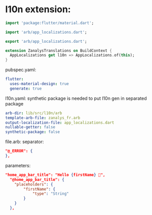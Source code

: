 # l10n extension:
```dart
import 'package:flutter/material.dart';

import 'arb/app_localizations.dart';

export 'arb/app_localizations.dart';

extension ZanalysTranslations on BuildContext {
  AppLocalizations get l10n => AppLocalizations.of(this);
}
```

pubspec.yaml:
```yaml
flutter:
  uses-material-design: true
  generate: true
```

l10n.yaml:
synthetic package is needed to put l10n gen in separated package
```yaml
arb-dir: lib/src/l10n/arb
template-arb-file: zanalys_fr.arb
output-localization-file: app_localizations.dart
nullable-getter: false
synthetic-package: false
```

file.arb:
separator:
```json
"@_ERROR": {
},
```

parameters:
```json
"home_app_bar_title": "Hello {firstName} 👋",
  "@home_app_bar_title": {
    "placeholders": {
        "firstName": {
            "type": "String"
        }
    }
  },
```